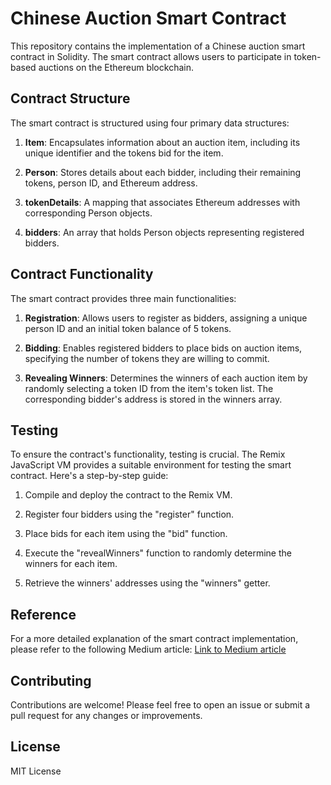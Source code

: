 # Chinese Auction Smart Contract
This repository contains the implementation of a Chinese auction smart contract in Solidity. The smart contract allows users to participate in token-based auctions on the Ethereum blockchain.

## Contract Structure
The smart contract is structured using four primary data structures:

1. **Item**: Encapsulates information about an auction item, including its unique identifier and the tokens bid for the item.

2. **Person**: Stores details about each bidder, including their remaining tokens, person ID, and Ethereum address.

3. **tokenDetails**: A mapping that associates Ethereum addresses with corresponding Person objects.

4. **bidders**: An array that holds Person objects representing registered bidders.

## Contract Functionality
The smart contract provides three main functionalities:

1. **Registration**: Allows users to register as bidders, assigning a unique person ID and an initial token balance of 5 tokens.

2. **Bidding**: Enables registered bidders to place bids on auction items, specifying the number of tokens they are willing to commit.

3. **Revealing Winners**: Determines the winners of each auction item by randomly selecting a token ID from the item's token list. The corresponding bidder's address is stored in the winners array.

## Testing
To ensure the contract's functionality, testing is crucial. The Remix JavaScript VM provides a suitable environment for testing the smart contract. Here's a step-by-step guide:

1. Compile and deploy the contract to the Remix VM.

2. Register four bidders using the "register" function.

3. Place bids for each item using the "bid" function.

4. Execute the "revealWinners" function to randomly determine the winners for each item.

5. Retrieve the winners' addresses using the "winners" getter.

## Reference
For a more detailed explanation of the smart contract implementation, please refer to the following Medium article:
[Link to Medium article](https://medium.com/coinmonks/building-a-chinese-auction-smart-contract-with-solidity-and-remix-ide-8b242fbcaf3b)

## Contributing
Contributions are welcome! Please feel free to open an issue or submit a pull request for any changes or improvements.

## License
MIT License